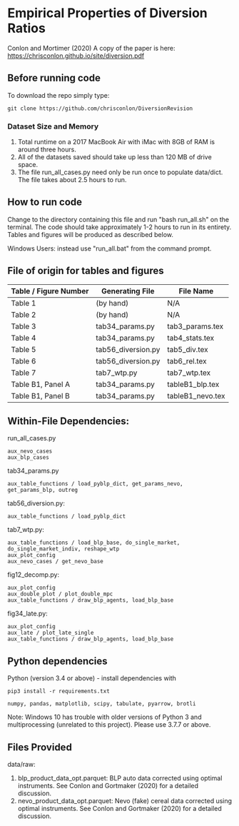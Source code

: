 # Empirical Properties of Diversion Ratios
Conlon and Mortimer (2020)
A copy of the paper is here: https://chrisconlon.github.io/site/diversion.pdf

## Before running code
To download the repo simply type:

    git clone https://github.com/chrisconlon/DiversionRevision

### Dataset Size and Memory
1. Total runtime on a 2017 MacBook Air with iMac with 8GB of RAM is around three hours.
2. All of the datasets saved should take up less than 120 MB of drive space.
3. The file run_all_cases.py need only be run once to populate data/dict. The file takes about 2.5 hours to run.

## How to run code
Change to the directory containing this file and run "bash run_all.sh" on the terminal. The code should take approximately 1-2 hours to run in its entirety. Tables and figures will be produced as described below.

Windows Users: instead use "run_all.bat" from the command prompt.

## File of origin for tables and figures

| Table / Figure Number                 | Generating File           | File Name                    |
| ---                                   | ---                       | ---                          |
| Table 1                               | (by hand)                 | N/A                          |
| Table 2                               | (by hand)                 | N/A                          |
| Table 3                               | tab34_params.py           | tab3_params.tex              |
| Table 4                               | tab34_params.py           | tab4_stats.tex               |
| Table 5                               | tab56_diversion.py        | tab5_div.tex                 |
| Table 6                               | tab56_diversion.py        | tab6_rel.tex                 |
| Table 7                               | tab7_wtp.py               | tab7_wtp.tex                 |
| Table B1, Panel A                     | tab34_params.py           | tableB1_blp.tex              |
| Table B1, Panel B                     | tab34_params.py           | tableB1_nevo.tex             |


## Within-File Dependencies:

run_all_cases.py
    
    aux_nevo_cases
    aux_blp_cases

tab34_params.py
     
    aux_table_functions / load_pyblp_dict, get_params_nevo, get_params_blp, outreg


tab56_diversion.py: 

    aux_table_functions / load_pyblp_dict

tab7_wtp.py: 

    aux_table_functions / load_blp_base, do_single_market, do_single_market_indiv, reshape_wtp
    aux_plot_config
    aux_nevo_cases / get_nevo_base

fig12_decomp.py: 

    aux_plot_config
    aux_double_plot / plot_double_mpc
    aux_table_functions / draw_blp_agents, load_blp_base

fig34_late.py: 

    aux_plot_config
    aux_late / plot_late_single
    aux_table_functions / draw_blp_agents, load_blp_base

## Python  dependencies
Python (version 3.4 or above) - install dependencies with 

    pip3 install -r requirements.txt

    numpy, pandas, matplotlib, scipy, tabulate, pyarrow, brotli

Note: Windows 10 has trouble with older versions of Python 3 and multiprocessing (unrelated to this project). Please use 3.7.7 or above.

## Files Provided

data/raw:

1. blp_product_data_opt.parquet: BLP auto data corrected using optimal instruments. See Conlon and Gortmaker (2020) for a detailed discussion.
2. nevo_product_data_opt.parquet: Nevo (fake) cereal data corrected using optimal instruments. See Conlon and Gortmaker (2020) for a detailed discussion.


